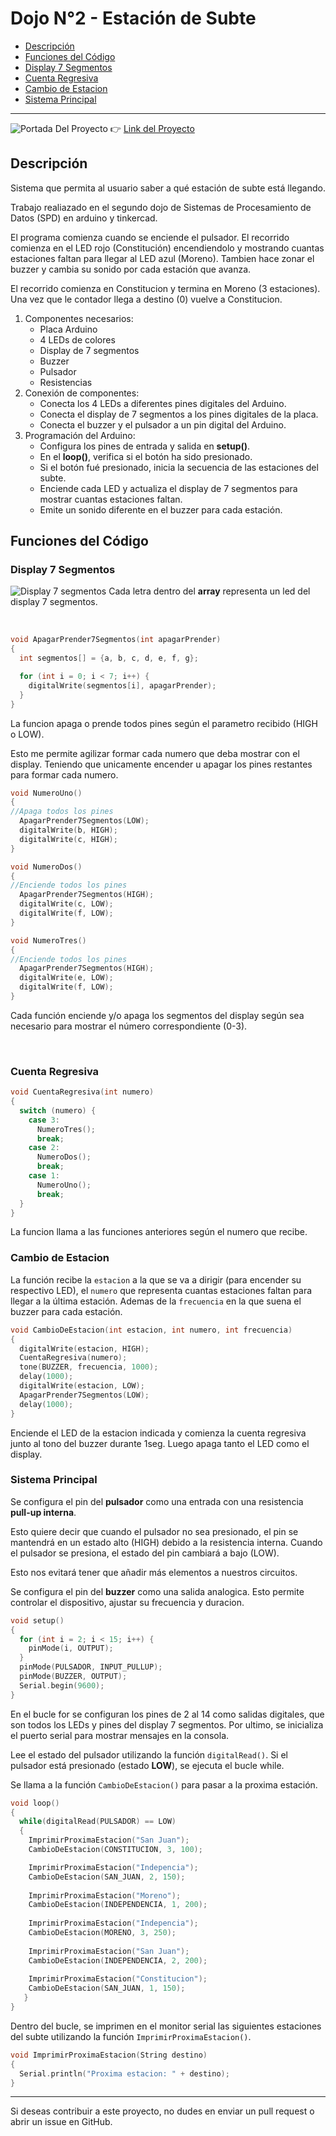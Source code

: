 # Dojo N°2 - Estación de Subte
- [Descripción](#descripción)
- [Funciones del Código](#funciones-del-código)
- [Display 7 Segmentos](#display-7-segmentos)
- [Cuenta Regresiva](#cuenta-regresiva)
- [Cambio de Estacion](#cambio-de-estacion)
- [Sistema Principal](#sistema-principal)

---

![Portada Del Proyecto](img/portada_proyecto.png)
👉 [Link del Proyecto](https://www.tinkercad.com/things/cdI0Q7Ipu1Y)

## Descripción

Sistema que permita al usuario saber a qué estación de subte está llegando.

Trabajo realiazado en el segundo dojo de Sistemas de Procesamiento de Datos (SPD) en arduino y tinkercad.

El programa comienza cuando se enciende el pulsador. El recorrido comienza en el LED rojo (Constitución) encendiendolo y mostrando cuantas estaciones faltan para llegar al LED azul (Moreno). Tambien hace zonar el buzzer y cambia su sonido por cada estación que avanza.

El recorrido comienza en Constitucion y termina en Moreno (3 estaciones). Una vez que le contador llega a destino (0) vuelve a Constitucion.

1. Componentes necesarios:
    - Placa Arduino 
    - 4 LEDs de colores
    - Display de 7 segmentos
    - Buzzer
    - Pulsador
    - Resistencias 
2. Conexión de componentes:
    - Conecta los 4 LEDs a diferentes pines digitales del Arduino.
    - Conecta el display de 7 segmentos a los pines digitales de la placa.
    - Conecta el buzzer y el pulsador a un pin digital del Arduino.
3. Programación del Arduino:
    - Configura los pines de entrada y salida en **setup()**.
    - En el **loop()**, verifica si el botón ha sido presionado.
    - Si el botón fué presionado, inicia la secuencia de las estaciones del subte.
    - Enciende cada LED y actualiza el display de 7 segmentos para mostrar cuantas estaciones faltan.
    - Emite un sonido diferente en el buzzer para cada estación.

## Funciones del Código

### Display 7 Segmentos

![Display 7 segmentos](img/7segmentos.png)
Cada letra dentro del **array** representa un led del display 7 segmentos.

<br>

```c++
void ApagarPrender7Segmentos(int apagarPrender)
{
  int segmentos[] = {a, b, c, d, e, f, g};

  for (int i = 0; i < 7; i++) {
    digitalWrite(segmentos[i], apagarPrender);
  }
} 
```

La funcion apaga o prende todos pines según el parametro recibido (HIGH o LOW). 

Esto me permite agilizar formar cada numero que deba mostrar con el display. Teniendo que unicamente encender u apagar los pines restantes para formar cada numero.

```c++
void NumeroUno() 
{
//Apaga todos los pines
  ApagarPrender7Segmentos(LOW);
  digitalWrite(b, HIGH);
  digitalWrite(c, HIGH);
}

void NumeroDos()
{
//Enciende todos los pines
  ApagarPrender7Segmentos(HIGH);
  digitalWrite(c, LOW);
  digitalWrite(f, LOW);
}

void NumeroTres() 
{
//Enciende todos los pines
  ApagarPrender7Segmentos(HIGH);
  digitalWrite(e, LOW);
  digitalWrite(f, LOW);
}
```

Cada función enciende y/o apaga los segmentos del display según sea necesario para mostrar el número correspondiente (0-3).

<br>

### Cuenta Regresiva

```c++
void CuentaRegresiva(int numero)
{
  switch (numero) {
    case 3:
      NumeroTres();
      break;
    case 2:
      NumeroDos();
      break;
    case 1:
      NumeroUno();
      break;
  }
}
```

La funcion llama a las funciones anteriores según el numero que recibe.

### Cambio de Estacion

La función recibe la `estacion` a la que se va a dirigir (para encender su respectivo LED), el `numero` que representa cuantas estaciones faltan para llegar a la última estación. Ademas de la `frecuencia` en la que suena el buzzer para cada estación.

```c++
void CambioDeEstacion(int estacion, int numero, int frecuencia) 
{
  digitalWrite(estacion, HIGH);
  CuentaRegresiva(numero);
  tone(BUZZER, frecuencia, 1000);
  delay(1000);
  digitalWrite(estacion, LOW);
  ApagarPrender7Segmentos(LOW);
  delay(1000);
}
```

Enciende el LED de la estacion indicada y comienza la cuenta regresiva junto al tono del buzzer durante 1seg. Luego apaga tanto el LED como el display.

### Sistema Principal

Se configura el pin del **pulsador** como una entrada con una resistencia **pull-up interna**.

Esto quiere decir que cuando el pulsador no sea presionado, el pin se mantendrá en un estado alto (HIGH) debido a la resistencia interna. Cuando el pulsador se presiona, el estado del pin cambiará a bajo (LOW).

Esto nos evitará tener que añadir más elementos a nuestros circuitos.

Se configura el pin del **buzzer** como una salida analogica. Esto permite controlar el dispositivo, ajustar su frecuencia y duracion.

```c++
void setup()
{
  for (int i = 2; i < 15; i++) {
    pinMode(i, OUTPUT);
  }
  pinMode(PULSADOR, INPUT_PULLUP);
  pinMode(BUZZER, OUTPUT);
  Serial.begin(9600);
}
```
En el bucle for se configuran los pines de 2 al 14 como salidas digitales, que son todos los LEDs y pines del display 7 segmentos. Por ultimo, se inicializa el puerto serial para mostrar mensajes en la consola.

Lee el estado del pulsador utilizando la función `digitalRead()`. Si el pulsador está presionado (estado **LOW**), se ejecuta el bucle while.

Se llama a la función `CambioDeEstacion()` para pasar a la proxima estación. 

```c++
void loop()
{
  while(digitalRead(PULSADOR) == LOW)
  {
    ImprimirProximaEstacion("San Juan");
    CambioDeEstacion(CONSTITUCION, 3, 100);

    ImprimirProximaEstacion("Indepencia");
    CambioDeEstacion(SAN_JUAN, 2, 150);
    
    ImprimirProximaEstacion("Moreno");
    CambioDeEstacion(INDEPENDENCIA, 1, 200);
    
    ImprimirProximaEstacion("Indepencia");
    CambioDeEstacion(MORENO, 3, 250);
    
    ImprimirProximaEstacion("San Juan");
    CambioDeEstacion(INDEPENDENCIA, 2, 200);
    
    ImprimirProximaEstacion("Constitucion");
    CambioDeEstacion(SAN_JUAN, 1, 150);
   }
}
```

Dentro del bucle, se imprimen en el monitor serial las siguientes estaciones del subte utilizando la función `ImprimirProximaEstacion()`.

```c++
void ImprimirProximaEstacion(String destino)
{
  Serial.println("Proxima estacion: " + destino);
}
```
---
Si deseas contribuir a este proyecto, no dudes en enviar un pull request o abrir un issue en GitHub.
